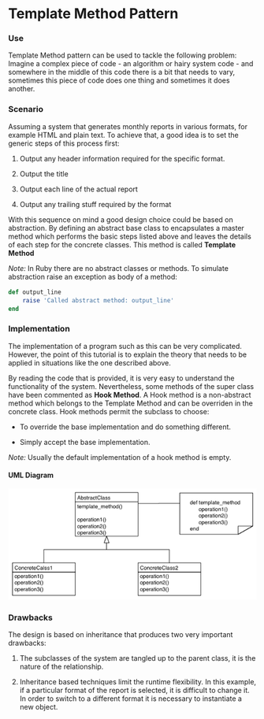 # Template Method Pattern

### Use

Template Method pattern can be used to tackle the following problem: Imagine a
complex piece of code - an algorithm or hairy system code - and somewhere in the
middle of this code there is a bit that needs to vary, sometimes this piece of
code does one thing and sometimes it does another.

### Scenario

Assuming a system that generates monthly reports in various formats, for example
HTML and plain text. To achieve that, a good idea is to set the generic steps
of this process first:

1. Output any header information required for the specific format.

2. Output the title

3. Output each line of the actual report

4. Output any trailing stuff required by the format

With this sequence on mind a good design choice could be based on abstraction.
By defining an abstract base class to encapsulates a master method which
performs the basic steps listed above and leaves the details of each step for the
concrete classes. This method is called **Template Method**

*Note:* In Ruby there are no abstract classes or methods. To simulate abstraction
raise an exception as body of a method:

```ruby
def output_line
    raise 'Called abstract method: output_line'
end
```
### Implementation

The implementation of a program such as this can be very complicated. However, the
point of this tutorial is to explain the theory that needs to be applied in
situations like the one described above.

By reading the code that is provided, it is very easy to understand the functionality
of the system. Nevertheless, some methods of the super class have been commented
as **Hook Method**. A Hook method is a non-abstract method which belongs to the
Template Method and can be overriden in the concrete class. Hook methods permit
the subclass to choose:

* To override the base implementation and do something different.

* Simply accept the base implementation.

*Note:* Usually the default implementation of a hook method is empty.

#### UML Diagram
![Image of UML-diagram](../UML/tmeplate-method-uml.png)

### Drawbacks

The design is based on inheritance that produces two very important drawbacks:

1. The subclasses of the system are tangled up to the parent class, it is the
nature of the relationship.

2. Inheritance based techniques limit the runtime flexibility. In this
example, if a particular format of the report is selected, it is difficult to
change it. In order to switch to a different format it is necessary to
instantiate a new object.
